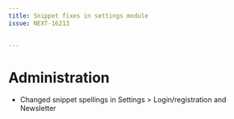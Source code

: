 ```yaml
---
title: Snippet fixes in settings module
issue: NEXT-16213

 
---
```

# Administration
* Changed snippet spellings in Settings > Login/registration and Newsletter  
